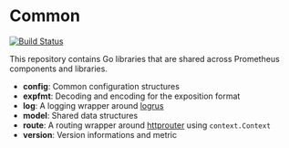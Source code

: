 # Common
[![Build Status](https://travis-ci.org/prometheus/common.svg)](https://travis-ci.org/prometheus/common)

This repository contains Go libraries that are shared across Prometheus
components and libraries.

* **config**: Common configuration structures
* **expfmt**: Decoding and encoding for the exposition format
* **log**: A logging wrapper around [logrus](https://github.com/sirupsen/logrus)
* **model**: Shared data structures
* **route**: A routing wrapper around [httprouter](https://github.com/julienschmidt/httprouter) using `context.Context`
* **version**: Version informations and metric
